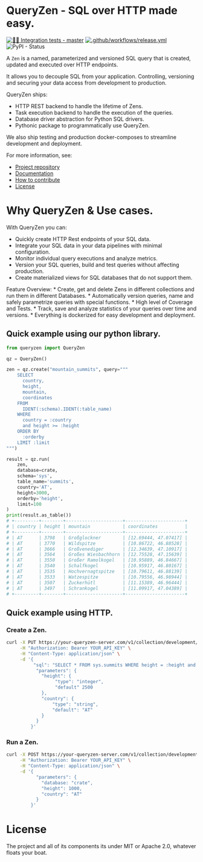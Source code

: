 # QueryZen - SQL over HTTP made easy.
[![📝🐍 Integration tests - master](https://github.com/surister/queryzen/actions/workflows/client_test.yml/badge.svg)](https://github.com/surister/queryzen/actions/workflows/client_test.yml)
[![.github/workflows/release.yml](https://github.com/surister/queryzen/actions/workflows/release.yml/badge.svg)](https://github.com/surister/queryzen/actions/workflows/release.yml)
![PyPI - Status](https://img.shields.io/pypi/status/queryzen)

A `Zen` is a named, parameterized and versioned SQL query that is created, updated and executed
over HTTP endpoints.

It allows you to decouple SQL from your application. Controlling, versioning
and securing your data access from development to production.

QueryZen ships:

- HTTP REST backend to handle the lifetime of Zens.
- Task execution backend to handle the execution of the queries.
- Database driver abstraction for Python SQL drivers.
- Pythonic package to programmatically use QueryZen.

We also ship testing and production docker-composes to streamline development and deployment.

For more information, see:

* [Project repository](https://github.com/surister/queryzen)
* [Documentation]()
* [How to contribute]()
* [License](./LICENSE.md)

# Why QueryZen & Use cases.

With QueryZen you can:

- Quickly create HTTP Rest endpoints of your SQL data.
- Integrate your SQL data in your data pipelines with minimal configuration.
- Monitor individual query executions and analyze metrics.
- Version your SQL queries, build and test queries without affecting production.
- Create materialized views for SQL databases that do not support them.

Feature Overview:
    * Create, get and delete Zens in different collections and run them in different Databases.
    * Automatically version queries, name and safely parametrize queries with special functions.
    * High level of Coverage and Tests.
    * Track, save and analyze statistics of your queries over time and versions.
    * Everything is dockerized for easy development and deployment.

## Quick example using our python library.

```python
from queryzen import QueryZen

qz = QueryZen()

zen = qz.create("mountain_summits", query="""
    SELECT
      country,
      height,
      mountain,
      coordinates
    FROM
      IDENT(:schema).IDENT(:table_name)
    WHERE
      country = :country
      and height >= :height
    ORDER BY
      :orderby
    LIMIT :limit
""")

result = qz.run(
    zen,
    database=crate,
    schema='sys',
    table_name='summits',
    country='AT',
    height=3000,
    orderby='height',
    limit=100
)
print(result.as_table())
# +---------+--------+---------------------+----------------------+
# | country | height | mountain            | coordinates          |
# +---------+--------+---------------------+----------------------+
# | AT      | 3798   | Großglockner        | [12.69444, 47.07417] |
# | AT      | 3770   | Wildspitze          | [10.86722, 46.88528] |
# | AT      | 3666   | Großvenediger       | [12.34639, 47.10917] |
# | AT      | 3564   | Großes Wiesbachhorn | [12.75528, 47.15639] |
# | AT      | 3550   | Großer Ramolkogel   | [10.95889, 46.84667] |
# | AT      | 3540   | Schalfkogel         | [10.95917, 46.80167] |
# | AT      | 3535   | Hochvernagtspitze   | [10.79611, 46.88139] |
# | AT      | 3533   | Watzespitze         | [10.79556, 46.98944] |
# | AT      | 3507   | Zuckerhütl          | [11.15389, 46.96444] |
# | AT      | 3497   | Schrankogel         | [11.09917, 47.04389] |
# +---------+--------+---------------------+----------------------+
```

## Quick example using HTTP.

### Create a Zen.

```sh
curl -X PUT https://your-queryzen-server.com/v1/collection/development/zen/summits \
     -H "Authorization: Bearer YOUR_API_KEY" \
     -H "Content-Type: application/json" \
     -d '{
          "sql": "SELECT * FROM sys.summits WHERE height = :height and COUNTRY = :country
           "parameters": {
             "height": {
                  "type": "integer",
                  "default" 2500
             },
             "country": {
                 "type": "string",
                 "default": "AT"
             }
           }
         }'
```

### Run a Zen.

```sh
curl -X POST https://your-queryzen-server.com/v1/collection/development/zen/summits \
     -H "Authorization: Bearer YOUR_API_KEY" \
     -H "Content-Type: application/json" \
     -d '{
           "parameters": {
             "database: "crate",
             "height": 1000,
             "country": "AT"
           }
         }'
```

# License
The project and all of its components its under MIT or Apache 2.0, whatever
floats your boat.